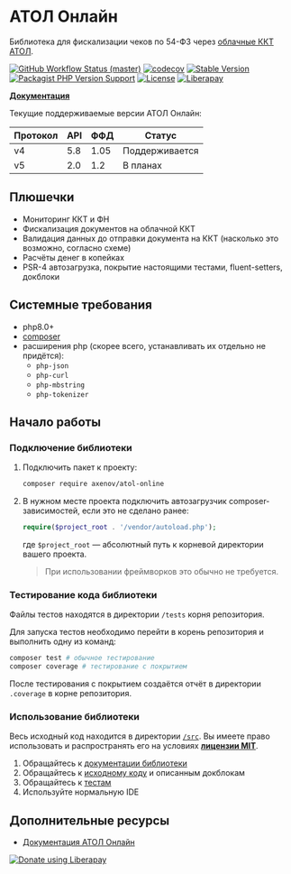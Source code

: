 # АТОЛ Онлайн

Библиотека для фискализации чеков по 54-ФЗ через [облачные ККТ АТОЛ](https://online.atol.ru/).

[![GitHub Workflow Status (master)](https://img.shields.io/github/workflow/status/anthonyaxenov/atol-online/CI/master?logo=github)](https://github.com/anthonyaxenov/atol-online/actions/workflows/ci.yml)
[![codecov](https://codecov.io/gh/anthonyaxenov/atol-online/branch/master/graph/badge.svg?token=WR2IV7FTF0)](https://codecov.io/gh/anthonyaxenov/atol-online)
[![Stable Version](https://img.shields.io/packagist/v/axenov/atol-online?label=stable)](https://packagist.org/packages/axenov/atol-online)
[![Packagist PHP Version Support](https://img.shields.io/packagist/php-v/axenov/atol-online?color=%23787cb4)](https://packagist.org/packages/axenov/atol-online)
[![License](https://img.shields.io/packagist/l/axenov/atol-online?color=%23369883)](LICENSE)
[![Liberapay](https://img.shields.io/liberapay/patrons/AnthonyAxenov.svg?logo=liberapay)](LICENSE)

**[Документация](/docs/readme.md)**

Текущие поддерживаемые версии АТОЛ Онлайн:

| Протокол | API | ФФД  | Статус         |
|----------|-----|------|----------------|
| v4       | 5.8 | 1.05 | Поддерживается |
| v5       | 2.0 | 1.2  | В планах       |

## Плюшечки

* Мониторинг ККТ и ФН
* Фискализация документов на облачной ККТ
* Валидация данных до отправки документа на ККТ (насколько это возможно, согласно схеме)
* Расчёты денег в копейках
* PSR-4 автозагрузка, покрытие настоящими тестами, fluent-setters, докблоки

## Системные требования

* php8.0+
* [composer](https://getcomposer.org/)
* расширения php (скорее всего, устанавливать их отдельно не придётся):
    * `php-json`
    * `php-curl`
    * `php-mbstring`
    * `php-tokenizer`

## Начало работы

### Подключение библиотеки

1. Подключить пакет к проекту:
   ```bash
   composer require axenov/atol-online
   ```
2. В нужном месте проекта подключить автозагрузчик composer-зависимостей, если это не сделано ранее:
   ```php
   require($project_root . '/vendor/autoload.php');
   ```
   где `$project_root` — абсолютный путь к корневой директории вашего проекта.
   > При использовании фреймворков это обычно не требуется.

### Тестирование кода библиотеки

Файлы тестов находятся в директории `/tests` корня репозитория.

Для запуска тестов необходимо перейти в корень репозитория и выполнить одну из команд:

```bash
composer test # обычное тестирование
composer coverage # тестирование с покрытием
```

После тестирования с покрытием создаётся отчёт в директории `.coverage` в корне репозитория.

### Использование библиотеки

Весь исходный код находится в директории [`/src`](/src).
Вы имеете право использовать и распространять его на условиях **[лицензии MIT](LICENSE)**.

1. Обращайтесь к [документации библиотеки](/docs)
2. Обращайтесь к [исходному коду](/src) и описанным докблокам
3. Обращайтесь к [тестам](/tests/AtolOnline/Tests)
4. Используйте нормальную IDE

## Дополнительные ресурсы

* [Документация АТОЛ Онлайн](https://online.atol.ru/lib/)

[![Donate using Liberapay](https://liberapay.com/assets/widgets/donate.svg)](https://liberapay.com/AnthonyAxenov/donate)
